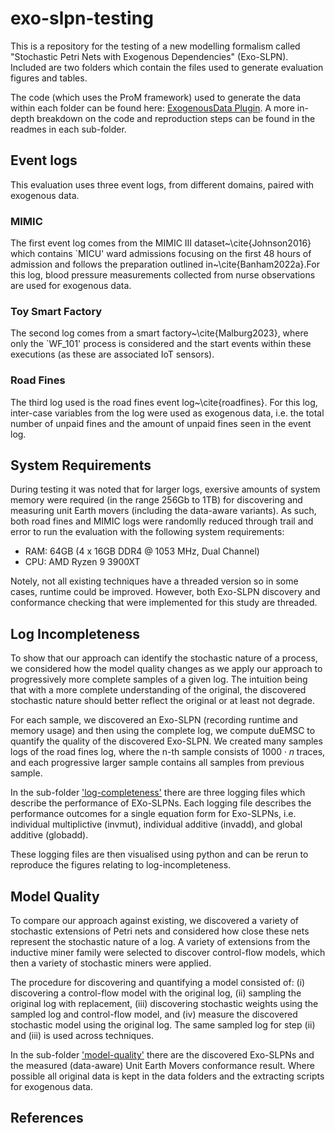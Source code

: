 # exo-slpn-testing
This is a repository for the testing of a new modelling formalism called
"Stochastic Petri Nets with Exogenous Dependencies" (Exo-SLPN). Included are
two folders which contain the files used to generate evaluation figures
and tables.

The code (which uses the ProM framework) used to generate the data within each 
folder can be found here: [ExogenousData Plugin](https://github.com/promworkbench/ExogenousData/tree/main/src/org/processmining/qut/exogenousdata/ab/jobs). A more 
in-depth breakdown on the code and reproduction steps can be found in the 
readmes in each sub-folder.

## Event logs
This evaluation uses three event logs, from different domains, paired with 
exogenous data.

### MIMIC
The first event log comes from the MIMIC III dataset~\cite{Johnson2016} which 
contains `MICU' ward admissions focusing on the first 48 hours of admission 
and follows the preparation outlined in~\cite{Banham2022a}.For this log, blood 
pressure measurements collected from nurse observations are used for 
exogenous data. 

### Toy Smart Factory
The second log comes from a smart factory~\cite{Malburg2023}, where only the 
`WF\_101' process is considered and the start events within these executions 
(as these are associated IoT sensors).

### Road Fines 
The third log used is the road fines event log~\cite{roadfines}. 
For this log, inter-case variables from the log were used as exogenous data, 
i.e. the total number of unpaid fines and the amount of unpaid fines seen 
in the event log. 

## System Requirements

During testing it was noted that for larger logs, exersive amounts of system
memory were required (in the range 256Gb to 1TB) for discovering and measuring
unit Earth movers (including the data-aware variants). As such, both road fines
and MIMIC logs were randomlly reduced through trail and error to run the evaluation
with the following system requirements:
 - RAM: 64GB (4 x 16GB DDR4 @ 1053 MHz, Dual Channel)
 - CPU: AMD Ryzen 9 3900XT

Notely, not all existing techniques have a threaded version so in some cases,
runtime could be improved. However, both Exo-SLPN discovery and conformance 
checking that  were implemented for this study are threaded.

## Log Incompleteness
To show that our approach can identify the stochastic nature of a process, we considered how the model quality changes as we apply our approach to progressively more complete samples of a given log.
The intuition being that with a more complete understanding of the original, the discovered stochastic nature should better reflect the original or at least not degrade.

For each sample, we discovered an Exo-SLPN (recording runtime and memory usage) and then using the complete log, we compute duEMSC to quantify the quality of the discovered Exo-SLPN.
We created many samples logs of the road fines log, where the n-th sample consists of $1000 \cdot n$ traces, and each progressive larger sample contains all samples from previous sample.

In the sub-folder ['log-completeness'](./log-completeness/) there are three logging
files which describe the performance of EXo-SLPNs. Each logging file describes
the performance outcomes for a single equation form for Exo-SLPNs, i.e. 
individual multiplictive (invmut), individual additive (invadd), and global 
additive (globadd).

These logging files are then visualised using python and can be rerun to 
reproduce the figures relating to log-incompleteness.

## Model Quality
To compare our approach against existing, we discovered a variety of stochastic extensions of Petri nets and considered how close these nets represent the 
stochastic nature of a log.
A variety of extensions from the inductive miner family were selected to discover
control-flow models, which then a variety of stochastic miners were applied.

The procedure for discovering and quantifying a model consisted of: (i) discovering a control-flow model with the original log, (ii) sampling the original log with replacement, (iii) discovering stochastic weights using the sampled log and control-flow model, and (iv) measure the discovered stochastic model using the original log. 
The same sampled log for step (ii) and (iii) is used across techniques.

In the sub-folder ['model-quality'](./model-quality/) there are the discovered
Exo-SLPNs and the measured (data-aware) Unit Earth Movers conformance result.
Where possible all original data is kept in the data folders and the 
extracting scripts for exogenous data.

## References



